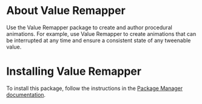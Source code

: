 # About Value Remapper

Use the Value Remapper package to create and author procedural animations. For example, use Value Remapper to create animations that can be interrupted at any time and ensure a consistent state of any tweenable value. 

# Installing Value Remapper

To install this package, follow the instructions in the [Package Manager documentation](https://docs.unity3d.com/Packages/com.unity.package-manager-ui@latest/index.html). 